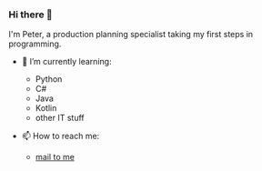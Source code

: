 ### Hi there 👋

I'm Peter, a production planning specialist taking my first steps in programming.

- 🌱 I’m currently learning:
  - Python
  - C#
  - Java
  - Kotlin
  - other IT stuff

- 📫 How to reach me:
  - [mail to me](mailto:72600@gwsh.pl?subject=[GitHub]%20Source%20metaloludek)

<!--
**metaloludek/metaloludek** is a ✨ _special_ ✨ repository because its `README.md` (this file) appears on your GitHub profile.

Here are some ideas to get you started:

- 🔭 I’m currently working on ...
- 🌱 I’m currently learning ...
- 👯 I’m looking to collaborate on ...
- 🤔 I’m looking for help with ...
- 💬 Ask me about ...
- 📫 How to reach me: ...
- 😄 Pronouns: ...
- ⚡ Fun fact: ...
-->
